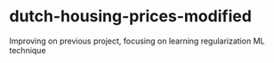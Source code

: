 # dutch-housing-prices-modified

Improving on previous project, focusing on learning regularization ML technique
